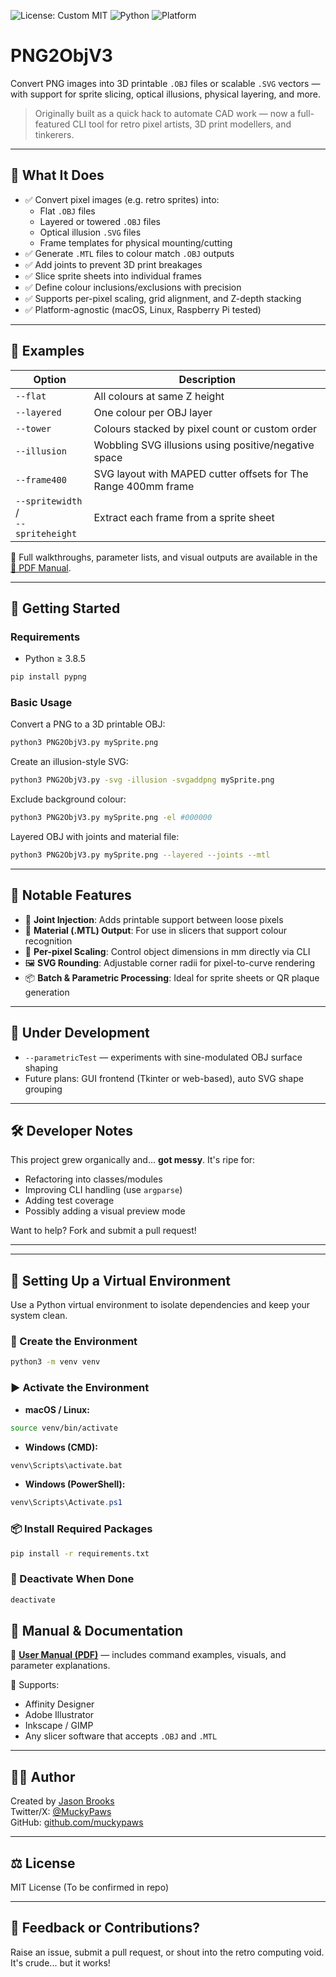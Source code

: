 ![License: Custom MIT](https://img.shields.io/badge/license-MIT--NC-blue.svg)
![Python](https://img.shields.io/badge/python-3.8+-blue.svg)
![Platform](https://img.shields.io/badge/platform-macOS%20%7C%20Linux%20%7C%20Raspberry%20Pi-lightgrey)

# PNG2ObjV3

Convert PNG images into 3D printable `.OBJ` files or scalable `.SVG` vectors — with support for sprite slicing, optical illusions, physical layering, and more.

> Originally built as a quick hack to automate CAD work — now a full-featured CLI tool for retro pixel artists, 3D print modellers, and tinkerers.

---

## 🔧 What It Does

- ✅ Convert pixel images (e.g. retro sprites) into:
  - Flat `.OBJ` files
  - Layered or towered `.OBJ` files
  - Optical illusion `.SVG` files
  - Frame templates for physical mounting/cutting
- ✅ Generate `.MTL` files to colour match `.OBJ` outputs
- ✅ Add joints to prevent 3D print breakages
- ✅ Slice sprite sheets into individual frames
- ✅ Define colour inclusions/exclusions with precision
- ✅ Supports per-pixel scaling, grid alignment, and Z-depth stacking
- ✅ Platform-agnostic (macOS, Linux, Raspberry Pi tested)

---

## 📸 Examples

| Option                         | Description                                                           |
|-------------------------------|------------------------------------------------------------------------|
| `--flat`                      | All colours at same Z height                                          |
| `--layered`                   | One colour per OBJ layer                                              |
| `--tower`                     | Colours stacked by pixel count or custom order                        |
| `--illusion`                  | Wobbling SVG illusions using positive/negative space                  |
| `--frame400`                  | SVG layout with MAPED cutter offsets for The Range 400mm frame        |
| `--spritewidth` /<br>`--spriteheight` | Extract each frame from a sprite sheet                              |

📘 Full walkthroughs, parameter lists, and visual outputs are available in the [📄 PDF Manual](./User%20Manual%20V01c.pdf).

---

## 🚀 Getting Started

### Requirements

- Python ≥ 3.8.5

```bash
pip install pypng
```

### Basic Usage

Convert a PNG to a 3D printable OBJ:
```bash
python3 PNG2ObjV3.py mySprite.png
```

Create an illusion-style SVG:
```bash
python3 PNG2ObjV3.py -svg -illusion -svgaddpng mySprite.png
```

Exclude background colour:
```bash
python3 PNG2ObjV3.py mySprite.png -el #000000
```

Layered OBJ with joints and material file:
```bash
python3 PNG2ObjV3.py mySprite.png --layered --joints --mtl
```

---

## 🧠 Notable Features

- 🧱 **Joint Injection**: Adds printable support between loose pixels
- 🎨 **Material (.MTL) Output**: For use in slicers that support colour recognition
- 📏 **Per-pixel Scaling**: Control object dimensions in mm directly via CLI
- 🖼️ **SVG Rounding**: Adjustable corner radii for pixel-to-curve rendering
- 📦 **Batch & Parametric Processing**: Ideal for sprite sheets or QR plaque generation

---

## 🧪 Under Development

- `--parametricTest` — experiments with sine-modulated OBJ surface shaping
- Future plans: GUI frontend (Tkinter or web-based), auto SVG shape grouping

---

## 🛠️ Developer Notes

This project grew organically and... **got messy**. It's ripe for:

- Refactoring into classes/modules
- Improving CLI handling (use `argparse`)
- Adding test coverage
- Possibly adding a visual preview mode

Want to help? Fork and submit a pull request!

---

---

## 🧪 Setting Up a Virtual Environment

Use a Python virtual environment to isolate dependencies and keep your system clean.

### 🔧 Create the Environment

```bash
python3 -m venv venv
```

### ▶️ Activate the Environment

- **macOS / Linux:**

```bash
source venv/bin/activate
```

- **Windows (CMD):**

```cmd
venv\Scripts\activate.bat
```

- **Windows (PowerShell):**

```powershell
venv\Scripts\Activate.ps1
```

### 📦 Install Required Packages

```bash
pip install -r requirements.txt
```

### 🛑 Deactivate When Done

```bash
deactivate
```


## 📄 Manual & Documentation

📘 [**User Manual (PDF)**](./User%20Manual%20V01c.pdf) — includes command examples, visuals, and parameter explanations.

🧰 Supports:
- Affinity Designer
- Adobe Illustrator
- Inkscape / GIMP
- Any slicer software that accepts `.OBJ` and `.MTL`

---

## 👨‍💻 Author

Created by [Jason Brooks](https://www.muckypaws.com)  
Twitter/X: [@MuckyPaws](https://twitter.com/muckypaws)  
GitHub: [github.com/muckypaws](https://github.com/muckypaws)

---

## ⚖️ License

MIT License (To be confirmed in repo)

---

## 💬 Feedback or Contributions?

Raise an issue, submit a pull request, or shout into the retro computing void.  
It's crude... but it works!
